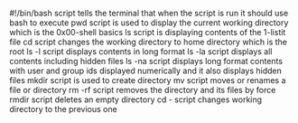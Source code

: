 #!/bin/bash script tells the terminal that when the script is run it should use bash to execute
pwd script is used to display the current working directory which is the 0x00-shell basics
ls script is displaying contents of the 1-listit file
cd script changes the working directory to home directory which is the root
ls -l script displays contents in long format
ls -la script displays all contents including hidden files
ls -na script displays long format contents with user and group ids displayed numerically and it also displays hidden files
mkdir script is used to create directory
mv script moves or renames a file or directory
rm -rf script removes the directory and its files by force
rmdir script deletes an empty directory
cd - script changes working directory to the previous one

